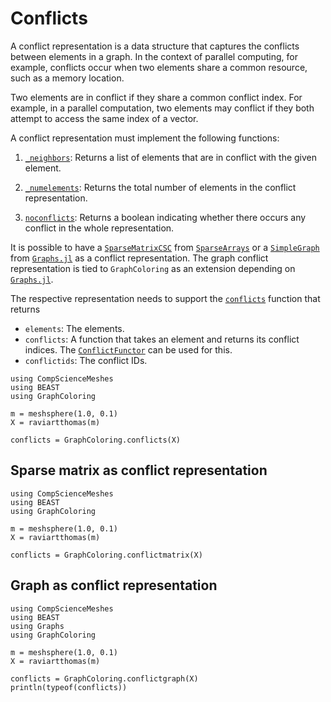 # Conflicts

A conflict representation is a data structure that captures the conflicts between elements in a graph.
In the context of parallel computing, for example, conflicts occur when two elements share a common resource, such as a memory location.

Two elements are in conflict if they share a common conflict index.
For example, in a parallel computation, two elements may conflict if they both attempt to access the same index of a vector.

A conflict representation must implement the following functions:

1. [`_neighbors`](@ref): Returns a list of elements that are in conflict with the given element.

2. [`_numelements`](@ref): Returns the total number of elements in the conflict representation.

3. [`noconflicts`](@ref): Returns a boolean indicating whether there occurs any conflict in the whole representation.

It is possible to have a [`SparseMatrixCSC`](https://docs.julialang.org/en/v1/stdlib/SparseArrays/#man-csc) from [`SparseArrays`](https://github.com/JuliaSparse/SparseArrays.jl) or a [`SimpleGraph`](https://juliagraphs.org/Graphs.jl/stable/core_functions/simplegraphs/#Graphs.SimpleGraphs.SimpleGraph) from [`Graphs.jl`](https://github.com/JuliaGraphs/Graphs.jl) as a conflict representation.
The graph conflict representation is tied to `GraphColoring` as an extension depending on  [`Graphs.jl`](https://github.com/JuliaGraphs/Graphs.jl).

The respective representation needs to support the [`conflicts`](@ref) function that returns

- `elements`: The elements.
- `conflicts`: A function that takes an element and returns its conflict indices. The [`ConflictFunctor`](@ref) can be used for this.
- `conflictids`: The conflict IDs.

```@example conflicts
using CompScienceMeshes
using BEAST
using GraphColoring

m = meshsphere(1.0, 0.1)
X = raviartthomas(m)

conflicts = GraphColoring.conflicts(X)
```

## Sparse matrix as conflict representation

```@example conflictmatrix
using CompScienceMeshes
using BEAST
using GraphColoring

m = meshsphere(1.0, 0.1)
X = raviartthomas(m)

conflicts = GraphColoring.conflictmatrix(X)
```

## Graph as conflict representation

```@example conflictgraph
using CompScienceMeshes
using BEAST
using Graphs
using GraphColoring

m = meshsphere(1.0, 0.1)
X = raviartthomas(m)

conflicts = GraphColoring.conflictgraph(X)
println(typeof(conflicts))
```
